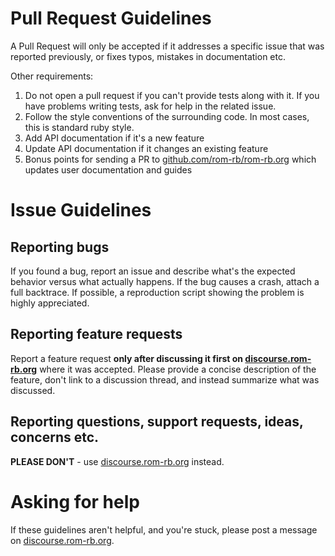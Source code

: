 # Pull Request Guidelines

A Pull Request will only be accepted if it addresses a specific issue that was reported previously, or fixes typos, mistakes in documentation etc.

Other requirements:

1. Do not open a pull request if you can't provide tests along with it. If you have problems writing tests, ask for help in the related issue.
2. Follow the style conventions of the surrounding code. In most cases, this is standard ruby style.
3. Add API documentation if it's a new feature
4. Update API documentation if it changes an existing feature
5. Bonus points for sending a PR to [github.com/rom-rb/rom-rb.org](https://github.com/rom-rb/rom-rb.org) which updates user documentation and guides

# Issue Guidelines

## Reporting bugs

If you found a bug, report an issue and describe what's the expected behavior versus what actually happens. If the bug causes a crash, attach a full backtrace. If possible, a reproduction script showing the problem is highly appreciated.

## Reporting feature requests

Report a feature request **only after discussing it first on [discourse.rom-rb.org](https://discourse.rom-rb.org)** where it was accepted. Please provide a concise description of the feature, don't link to a discussion thread, and instead summarize what was discussed.

## Reporting questions, support requests, ideas, concerns etc.

**PLEASE DON'T** - use [discourse.rom-rb.org](http://discourse.rom-rb.org) instead.

# Asking for help

If these guidelines aren't helpful, and you're stuck, please post a message on [discourse.rom-rb.org](https://discourse.rom-rb.org).
